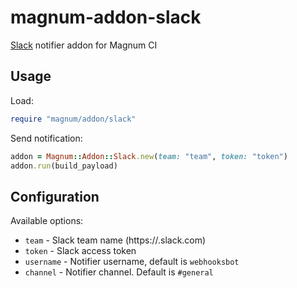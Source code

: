 # magnum-addon-slack

[Slack](slack.com) notifier addon for Magnum CI

## Usage

Load:

```ruby
require "magnum/addon/slack"
```

Send notification:

```ruby
addon = Magnum::Addon::Slack.new(team: "team", token: "token")
addon.run(build_payload)
```

## Configuration

Available options:

- `team` - Slack team name (https://<team>.slack.com)
- `token` - Slack access token
- `username` - Notifier username, default is `webhooksbot`
- `channel` - Notifier channel. Default is `#general`
